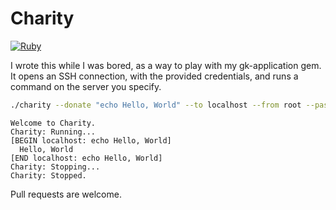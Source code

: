 Charity
=======


[![Ruby](https://img.shields.io/badge/language-ruby-blue.svg)](https://github.com/gregkrsak/charity/blob/master/charity)


I wrote this while I was bored, as a way to play with my gk-application gem. It opens an SSH connection, with the provided credentials, and runs a command on the server you specify.

```bash
./charity --donate "echo Hello, World" --to localhost --from root --password abc123
```

```
Welcome to Charity.
Charity: Running...
[BEGIN localhost: echo Hello, World]
  Hello, World
[END localhost: echo Hello, World]
Charity: Stopping...
Charity: Stopped.
```

Pull requests are welcome.
